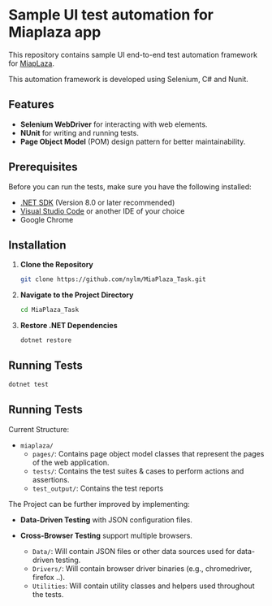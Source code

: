 # Sample UI test automation for Miaplaza app
This repository contains sample UI end-to-end test automation framework for [MiapLaza](https://miacademy.co/#/).

This automation framework is developed using Selenium, C# and Nunit.

## Features

- **Selenium WebDriver** for interacting with web elements.
- **NUnit** for writing and running tests.
- **Page Object Model** (POM) design pattern for better maintainability.


## Prerequisites

Before you can run the tests, make sure you have the following installed:

- [.NET SDK](https://dotnet.microsoft.com/en-us/download) (Version 8.0 or later recommended)
- [Visual Studio Code](https://code.visualstudio.com/) or another IDE of your choice
- Google Chrome


## Installation

1. **Clone the Repository**
   ```bash
   git clone https://github.com/nylm/MiaPlaza_Task.git
   ```

1. **Navigate to the Project Directory**
   ```bash
   cd MiaPlaza_Task
   ```

1. **Restore .NET Dependencies**
    ```bash
   dotnet restore
   ```

## Running Tests
   ```bash
   dotnet test
   ```

## Running Tests

Current Structure:
- `miaplaza/`
  - `pages/`:  Contains page object model classes that represent the pages of the web application.
  - `tests/`: Contains the test suites & cases to perform actions and assertions.
  - `test_output/`: Contains the test reports
 
The Project can be further improved by implementing:
- **Data-Driven Testing** with JSON configuration files.
- **Cross-Browser Testing** support multiple browsers.
  
  - `Data/`: Will contain JSON files or other data sources used for data-driven testing.
  - `Drivers/`: Will contain browser driver binaries (e.g., chromedriver, firefox ..).
  - `Utilities`: Will contain utility classes and helpers used throughout the tests.
  

